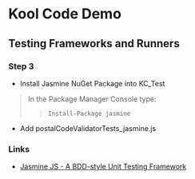 # Kool Code Demo
## Testing Frameworks and Runners

### Step 3

+ Install Jasmine NuGet Package into KC_Test  
> In the Package Manager Console type:  
>> `Install-Package jasmine`  

+ Add postalCodeValidatorTests_jasmine.js  

### Links
- [Jasmine JS - A BDD-style Unit Testing Framework](http://jasmine.github.io/)

